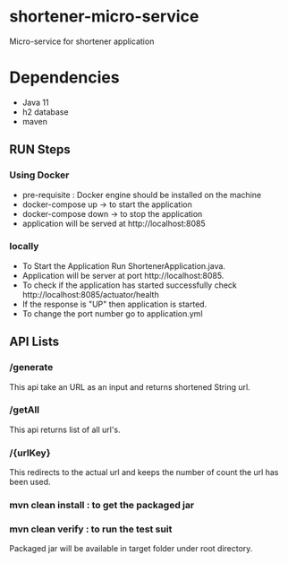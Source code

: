 # shortener-micro-service
Micro-service for shortener application

# Dependencies
- Java 11
- h2 database
- maven

## RUN Steps

### Using Docker
- pre-requisite : Docker engine should be installed on the machine
- docker-compose up -> to start the application
- docker-compose down -> to stop the application
- application will be served at http://localhost:8085

### locally
- To Start the Application Run ShortenerApplication.java.
- Application will be server at port http://localhost:8085.
- To check if the application has started successfully check http://localhost:8085/actuator/health
- If the response is "UP" then application is started.
- To change the port number go to application.yml 



## API Lists

### /generate
This api take an URL as an input and returns shortened String url.

### /getAll
This api returns list of all url's.

### /{urlKey}
This redirects to the actual url and keeps the number of count
the url has been used.

### mvn clean install : to get the packaged jar
### mvn clean verify : to run the test suit

Packaged jar will be available in target folder under root directory.



